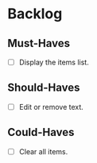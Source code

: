 # Backlog

## Must-Haves

- [ ] Display the items list.

## Should-Haves

- [ ] Edit or remove text.

## Could-Haves

- [ ] Clear all items.
